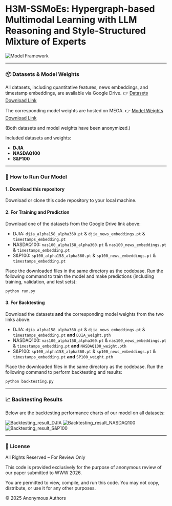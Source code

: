 # H3M-SSMoEs: Hypergraph-based Multimodal Learning with LLM Reasoning and Style-Structured Mixture of Experts

![Model Framework](https://github.com/PeilinTime/Multi-modal-Hypergraph-Neural-Networks-with-LLM-Reasoning-and-Mixture-of-Experts-for-Stock-Predictio/blob/main/figure/WWW%20model%20overview.png)

---




### 📦 Datasets & Model Weights

All datasets, including quantitative features, news embeddings, and timestamp embeddings, are available via Google Drive. 👉 [Datasets Download Link](https://drive.google.com/drive/folders/1kJobHYib_WSwQHHU958sh0gKRgyA-Lu7?usp=sharing)

The corresponding model weights are hosted on MEGA. 👉 [Model Weights Download Link](https://mega.nz/folder/HMdSySAQ#jtR8Y5BdtmtCr3XhrxYnQQ)

(Both datasets and model weights have been anonymized.)

Included datasets and weights:

* **DJIA**
* **NASDAQ100**
* **S&P100**

---

### 🚀 How to Run Our Model

#### 1. Download this repository

Download or clone this code repository to your local machine.

#### 2. For Training and Prediction

Download one of the datasets from the Google Drive link above:

* DJIA: `djia_alpha158_alpha360.pt` & `djia_news_embeddings.pt` & `timestamps_embedding.pt`
* NASDAQ100: `nas100_alpha158_alpha360.pt` & `nas100_news_embeddings.pt` & `timestamps_embedding.pt`
* S&P100: `sp100_alpha158_alpha360.pt` & `sp100_news_embeddings.pt` & `timestamps_embedding.pt`

Place the downloaded files in the same directory as the codebase.
Run the following command to train the model and make predictions (including training, validation, and test sets):

```bash
python run.py
```

#### 3. For Backtesting

Download the datasets **and** the corresponding model weights from the two links above:

* DJIA: `djia_alpha158_alpha360.pt` & `djia_news_embeddings.pt` & `timestamps_embedding.pt` **and** `DJIA_weight.pth`
* NASDAQ100: `nas100_alpha158_alpha360.pt` & `nas100_news_embeddings.pt` & `timestamps_embedding.pt` **and** `NASDAQ100_weight.pth`
* S&P100: `sp100_alpha158_alpha360.pt` & `sp100_news_embeddings.pt` & `timestamps_embedding.pt` **and** `SP100_weight.pth`

Place the downloaded files in the same directory as the codebase.
Run the following command to perform backtesting and results:

```bash
python backtesting.py
```

---

### 📈 Backtesting Results

Below are the backtesting performance charts of our model on all datasets:

![Backtesting_result_DJIA](https://github.com/PeilinTime/Multi-modal-Hypergraph-Neural-Networks-with-LLM-Reasoning-and-Mixture-of-Experts-for-Stock-Predictio/blob/main/figure/Backtesting_result_DJIA.png)
![Backtesting_result_NASDAQ100](https://github.com/PeilinTime/Multi-modal-Hypergraph-Neural-Networks-with-LLM-Reasoning-and-Mixture-of-Experts-for-Stock-Predictio/blob/main/figure/Backtesting_result_NASDAQ100.png)
![Backtesting_result_S&P100](https://github.com/PeilinTime/Multi-modal-Hypergraph-Neural-Networks-with-LLM-Reasoning-and-Mixture-of-Experts-for-Stock-Predictio/blob/main/figure/Backtesting_result_SP100.png)

---

### 📄 License

All Rights Reserved – For Review Only

This code is provided exclusively for the purpose of anonymous review of our paper submitted to WWW 2026.

You are permitted to view, compile, and run this code.
You may not copy, distribute, or use it for any other purposes.

© 2025 Anonymous Authors
